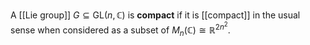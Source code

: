 A [[Lie group]] $G\subseteq \text{GL}(n,\mathbb C)$ is **compact** if it is [[compact]] in the usual sense when considered as a subset of $M_n(\mathbb C) \cong \mathbb R^{2n^2}.$

